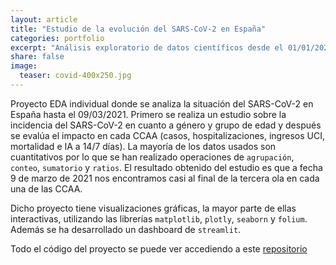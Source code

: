```yaml
---
layout: article
title: "Estudio de la evolución del SARS-CoV-2 en España"
categories: portfolio
excerpt: "Análisis exploratorio de datos científicos desde el 01/01/2020 hasta el 09/03/2021 obtenidos del Instituto Carlos III"
share: false
image:
  teaser: covid-400x250.jpg
---
```


Proyecto EDA individual donde se analiza la situación del SARS-CoV-2 en España hasta el 09/03/2021. 
Primero se realiza un estudio sobre la incidencia del SARS-CoV-2 en cuanto a género y grupo de edad y después se evalúa el impacto en cada CCAA (casos, hospitalizaciones, ingresos UCI, mortalidad e IA a 14/7 días). La mayoría de los datos usados son cuantitativos por lo que se han realizado operaciones de `agrupación`, `conteo`, `sumatorio` y `ratios`.
El resultado obtenido del estudio es que a fecha 9 de marzo de 2021 nos encontramos casi al final de la tercera ola en cada una de las CCAA.

Dicho proyecto tiene visualizaciones gráficas, la mayor parte de ellas interactivas, utilizando las librerías `matplotlib`, `plotly`, `seaborn` y `folium`. Además se ha desarrollado un dashboard de `streamlit`.

Todo el código del proyecto se puede ver accediendo a este [repositorio](https://github.com/sonimik13/EDA_COVID)

